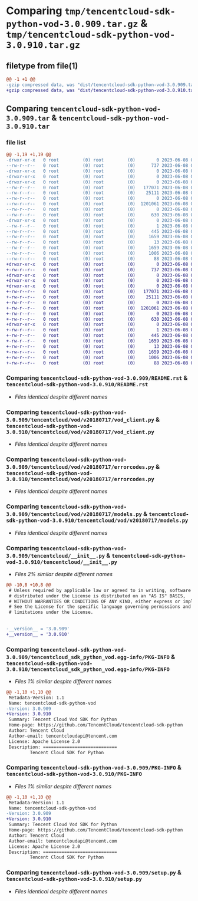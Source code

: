 # Comparing `tmp/tencentcloud-sdk-python-vod-3.0.909.tar.gz` & `tmp/tencentcloud-sdk-python-vod-3.0.910.tar.gz`

## filetype from file(1)

```diff
@@ -1 +1 @@
-gzip compressed data, was "dist/tencentcloud-sdk-python-vod-3.0.909.tar", last modified: Thu Jun  8 00:37:54 2023, max compression
+gzip compressed data, was "dist/tencentcloud-sdk-python-vod-3.0.910.tar", last modified: Thu Jun  8 09:24:49 2023, max compression
```

## Comparing `tencentcloud-sdk-python-vod-3.0.909.tar` & `tencentcloud-sdk-python-vod-3.0.910.tar`

### file list

```diff
@@ -1,19 +1,19 @@
-drwxr-xr-x   0 root         (0) root         (0)        0 2023-06-08 00:37:54.000000 tencentcloud-sdk-python-vod-3.0.909/
--rw-r--r--   0 root         (0) root         (0)      737 2023-06-08 00:37:54.000000 tencentcloud-sdk-python-vod-3.0.909/README.rst
-drwxr-xr-x   0 root         (0) root         (0)        0 2023-06-08 00:37:54.000000 tencentcloud-sdk-python-vod-3.0.909/tencentcloud/
-drwxr-xr-x   0 root         (0) root         (0)        0 2023-06-08 00:37:54.000000 tencentcloud-sdk-python-vod-3.0.909/tencentcloud/vod/
-drwxr-xr-x   0 root         (0) root         (0)        0 2023-06-08 00:37:54.000000 tencentcloud-sdk-python-vod-3.0.909/tencentcloud/vod/v20180717/
--rw-r--r--   0 root         (0) root         (0)   177071 2023-06-08 00:37:54.000000 tencentcloud-sdk-python-vod-3.0.909/tencentcloud/vod/v20180717/vod_client.py
--rw-r--r--   0 root         (0) root         (0)    25111 2023-06-08 00:37:54.000000 tencentcloud-sdk-python-vod-3.0.909/tencentcloud/vod/v20180717/errorcodes.py
--rw-r--r--   0 root         (0) root         (0)        0 2023-06-08 00:37:54.000000 tencentcloud-sdk-python-vod-3.0.909/tencentcloud/vod/v20180717/__init__.py
--rw-r--r--   0 root         (0) root         (0)  1201061 2023-06-08 00:37:54.000000 tencentcloud-sdk-python-vod-3.0.909/tencentcloud/vod/v20180717/models.py
--rw-r--r--   0 root         (0) root         (0)        0 2023-06-08 00:37:54.000000 tencentcloud-sdk-python-vod-3.0.909/tencentcloud/vod/__init__.py
--rw-r--r--   0 root         (0) root         (0)      630 2023-06-08 00:37:54.000000 tencentcloud-sdk-python-vod-3.0.909/tencentcloud/__init__.py
-drwxr-xr-x   0 root         (0) root         (0)        0 2023-06-08 00:37:54.000000 tencentcloud-sdk-python-vod-3.0.909/tencentcloud_sdk_python_vod.egg-info/
--rw-r--r--   0 root         (0) root         (0)        1 2023-06-08 00:37:54.000000 tencentcloud-sdk-python-vod-3.0.909/tencentcloud_sdk_python_vod.egg-info/dependency_links.txt
--rw-r--r--   0 root         (0) root         (0)      445 2023-06-08 00:37:54.000000 tencentcloud-sdk-python-vod-3.0.909/tencentcloud_sdk_python_vod.egg-info/SOURCES.txt
--rw-r--r--   0 root         (0) root         (0)     1659 2023-06-08 00:37:54.000000 tencentcloud-sdk-python-vod-3.0.909/tencentcloud_sdk_python_vod.egg-info/PKG-INFO
--rw-r--r--   0 root         (0) root         (0)       13 2023-06-08 00:37:54.000000 tencentcloud-sdk-python-vod-3.0.909/tencentcloud_sdk_python_vod.egg-info/top_level.txt
--rw-r--r--   0 root         (0) root         (0)     1659 2023-06-08 00:37:54.000000 tencentcloud-sdk-python-vod-3.0.909/PKG-INFO
--rw-r--r--   0 root         (0) root         (0)     1006 2023-06-08 00:37:54.000000 tencentcloud-sdk-python-vod-3.0.909/setup.py
--rw-r--r--   0 root         (0) root         (0)       88 2023-06-08 00:37:54.000000 tencentcloud-sdk-python-vod-3.0.909/setup.cfg
+drwxr-xr-x   0 root         (0) root         (0)        0 2023-06-08 09:24:49.000000 tencentcloud-sdk-python-vod-3.0.910/
+-rw-r--r--   0 root         (0) root         (0)      737 2023-06-08 09:24:49.000000 tencentcloud-sdk-python-vod-3.0.910/README.rst
+drwxr-xr-x   0 root         (0) root         (0)        0 2023-06-08 09:24:49.000000 tencentcloud-sdk-python-vod-3.0.910/tencentcloud/
+drwxr-xr-x   0 root         (0) root         (0)        0 2023-06-08 09:24:49.000000 tencentcloud-sdk-python-vod-3.0.910/tencentcloud/vod/
+drwxr-xr-x   0 root         (0) root         (0)        0 2023-06-08 09:24:49.000000 tencentcloud-sdk-python-vod-3.0.910/tencentcloud/vod/v20180717/
+-rw-r--r--   0 root         (0) root         (0)   177071 2023-06-08 09:24:49.000000 tencentcloud-sdk-python-vod-3.0.910/tencentcloud/vod/v20180717/vod_client.py
+-rw-r--r--   0 root         (0) root         (0)    25111 2023-06-08 09:24:49.000000 tencentcloud-sdk-python-vod-3.0.910/tencentcloud/vod/v20180717/errorcodes.py
+-rw-r--r--   0 root         (0) root         (0)        0 2023-06-08 09:24:49.000000 tencentcloud-sdk-python-vod-3.0.910/tencentcloud/vod/v20180717/__init__.py
+-rw-r--r--   0 root         (0) root         (0)  1201061 2023-06-08 09:24:49.000000 tencentcloud-sdk-python-vod-3.0.910/tencentcloud/vod/v20180717/models.py
+-rw-r--r--   0 root         (0) root         (0)        0 2023-06-08 09:24:49.000000 tencentcloud-sdk-python-vod-3.0.910/tencentcloud/vod/__init__.py
+-rw-r--r--   0 root         (0) root         (0)      630 2023-06-08 09:24:49.000000 tencentcloud-sdk-python-vod-3.0.910/tencentcloud/__init__.py
+drwxr-xr-x   0 root         (0) root         (0)        0 2023-06-08 09:24:49.000000 tencentcloud-sdk-python-vod-3.0.910/tencentcloud_sdk_python_vod.egg-info/
+-rw-r--r--   0 root         (0) root         (0)        1 2023-06-08 09:24:49.000000 tencentcloud-sdk-python-vod-3.0.910/tencentcloud_sdk_python_vod.egg-info/dependency_links.txt
+-rw-r--r--   0 root         (0) root         (0)      445 2023-06-08 09:24:49.000000 tencentcloud-sdk-python-vod-3.0.910/tencentcloud_sdk_python_vod.egg-info/SOURCES.txt
+-rw-r--r--   0 root         (0) root         (0)     1659 2023-06-08 09:24:49.000000 tencentcloud-sdk-python-vod-3.0.910/tencentcloud_sdk_python_vod.egg-info/PKG-INFO
+-rw-r--r--   0 root         (0) root         (0)       13 2023-06-08 09:24:49.000000 tencentcloud-sdk-python-vod-3.0.910/tencentcloud_sdk_python_vod.egg-info/top_level.txt
+-rw-r--r--   0 root         (0) root         (0)     1659 2023-06-08 09:24:49.000000 tencentcloud-sdk-python-vod-3.0.910/PKG-INFO
+-rw-r--r--   0 root         (0) root         (0)     1006 2023-06-08 09:24:49.000000 tencentcloud-sdk-python-vod-3.0.910/setup.py
+-rw-r--r--   0 root         (0) root         (0)       88 2023-06-08 09:24:49.000000 tencentcloud-sdk-python-vod-3.0.910/setup.cfg
```

### Comparing `tencentcloud-sdk-python-vod-3.0.909/README.rst` & `tencentcloud-sdk-python-vod-3.0.910/README.rst`

 * *Files identical despite different names*

### Comparing `tencentcloud-sdk-python-vod-3.0.909/tencentcloud/vod/v20180717/vod_client.py` & `tencentcloud-sdk-python-vod-3.0.910/tencentcloud/vod/v20180717/vod_client.py`

 * *Files identical despite different names*

### Comparing `tencentcloud-sdk-python-vod-3.0.909/tencentcloud/vod/v20180717/errorcodes.py` & `tencentcloud-sdk-python-vod-3.0.910/tencentcloud/vod/v20180717/errorcodes.py`

 * *Files identical despite different names*

### Comparing `tencentcloud-sdk-python-vod-3.0.909/tencentcloud/vod/v20180717/models.py` & `tencentcloud-sdk-python-vod-3.0.910/tencentcloud/vod/v20180717/models.py`

 * *Files identical despite different names*

### Comparing `tencentcloud-sdk-python-vod-3.0.909/tencentcloud/__init__.py` & `tencentcloud-sdk-python-vod-3.0.910/tencentcloud/__init__.py`

 * *Files 2% similar despite different names*

```diff
@@ -10,8 +10,8 @@
 # Unless required by applicable law or agreed to in writing, software
 # distributed under the License is distributed on an "AS IS" BASIS,
 # WITHOUT WARRANTIES OR CONDITIONS OF ANY KIND, either express or implied.
 # See the License for the specific language governing permissions and
 # limitations under the License.
 
 
-__version__ = '3.0.909'
+__version__ = '3.0.910'
```

### Comparing `tencentcloud-sdk-python-vod-3.0.909/tencentcloud_sdk_python_vod.egg-info/PKG-INFO` & `tencentcloud-sdk-python-vod-3.0.910/tencentcloud_sdk_python_vod.egg-info/PKG-INFO`

 * *Files 1% similar despite different names*

```diff
@@ -1,10 +1,10 @@
 Metadata-Version: 1.1
 Name: tencentcloud-sdk-python-vod
-Version: 3.0.909
+Version: 3.0.910
 Summary: Tencent Cloud Vod SDK for Python
 Home-page: https://github.com/TencentCloud/tencentcloud-sdk-python
 Author: Tencent Cloud
 Author-email: tencentcloudapi@tencent.com
 License: Apache License 2.0
 Description: ============================
         Tencent Cloud SDK for Python
```

### Comparing `tencentcloud-sdk-python-vod-3.0.909/PKG-INFO` & `tencentcloud-sdk-python-vod-3.0.910/PKG-INFO`

 * *Files 1% similar despite different names*

```diff
@@ -1,10 +1,10 @@
 Metadata-Version: 1.1
 Name: tencentcloud-sdk-python-vod
-Version: 3.0.909
+Version: 3.0.910
 Summary: Tencent Cloud Vod SDK for Python
 Home-page: https://github.com/TencentCloud/tencentcloud-sdk-python
 Author: Tencent Cloud
 Author-email: tencentcloudapi@tencent.com
 License: Apache License 2.0
 Description: ============================
         Tencent Cloud SDK for Python
```

### Comparing `tencentcloud-sdk-python-vod-3.0.909/setup.py` & `tencentcloud-sdk-python-vod-3.0.910/setup.py`

 * *Files identical despite different names*

